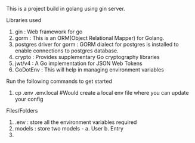 This is a project build in golang using gin server.

Libraries used
1. gin : Web framework for go
2. gorm : This is an ORM(Object Relational Mapper) for Golang. 
3. postgres driver for gorm : GORM dialect for postgres is installed to enable connections to postgres database.
4. crypto : Provides supplementary Go cryptography libraries
5. jwt/v4 : A Go implementation for JSON Web Tokens
6. GoDotEnv : This will help in managing environment variables

Run the following commands to get started
1. cp .env .env.local   #Would create a local env file where you can update your config

Files/Folders
1. .env : store all the environment variables required
2. models : store two models - a. User b. Entry
3. 